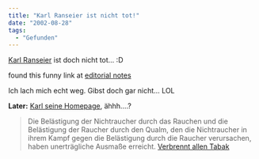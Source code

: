 ```yaml
---
title: "Karl Ranseier ist nicht tot!"
date: "2002-08-28"
tags:
  - "Gefunden"
---
```


[Karl Ranseier](https://web.archive.org/web/20040830132129/http://www.bundestag.de/mdb14/bio/M/miersja0.html) ist doch nicht tot… :D

found this funny link at [editorial notes](https://web.archive.org/web/20040830132129/http://www.editorialnotes.de/entry.php?id=00148 "Beobchtungen und Notizen [deutsch]")

Ich lach mich echt weg. Gibst doch gar nicht… LOL

**Later:** [Karl seine Homepage](https://web.archive.org/web/20040830132129/http://home.t-online.de/home/022816000420-0001/miersch.htm " Karl Ranseier Homepage [deutsch]"), ähhh….?

> Die Belästigung der Nichtraucher durch das Rauchen und die Belästigung der Raucher durch den Qualm, den die Nichtraucher in ihrem Kampf gegen die Belästigung durch die Raucher verursachen, haben unerträgliche Ausmaße erreicht.
> [Verbrennt allen Tabak](https://web.archive.org/web/20040830132129/http://home.t-online.de/home/022816000420-0001/miersch.htm "Jakob Maria Mierscheid: Entschließungsantrag   [deutsch]")
